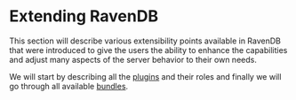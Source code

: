 ﻿# Extending RavenDB

This section will describe various extensibility points available in RavenDB that were introduced to give the users the ability to enhance the capabilities and adjust many aspects of the server behavior to their own needs. 

We will start by describing all the [plugins](plugins/) and their roles and finally we will go through all available [bundles](bundles/).